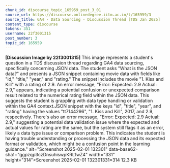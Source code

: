 ```yaml
---
chunk_id: discourse_topic_165959_post_3_01
source_url: https://discourse.onlinedegree.iitm.ac.in/t/165959/3
source_title: GA4 - Data Sourcing - Discussion Thread [TDS Jan 2025]
content_type: discourse
tokens: 351
username: 22f3001315
post_number: 3
topic_id: 165959
---
```


**[Discussion Image by 22f3001315]** This image represents a student's question in a TDS discussion thread regarding GA4 data sourcing, specifically concerning JSON data. The student asks "What is the JSON data?" and presents a JSON snippet containing movie data with fields like "id," "title," "year," and "rating." The snippet includes the movie "1. Kiss and Kill" with a rating of 2.9. An error message, "Error: Expected: 2.9 Actual: 2.9," appears, indicating a potential confusion or unexpected comparison result related to the numerical rating field within the JSON data. This suggests the student is grappling with data type handling or validation within the GA4 context.JSON snippet with the keys "id", "title", "year", and "rating" having the values "tt7144296", "1. Kiss and Kill", 2017, and 2.9, respectively. There's also an error message, "Error: Expected: 2.9 Actual: 2.9," suggesting a potential data validation issue where the expected and actual values for rating are the same, but the system still flags it as an error, likely a data type issue or comparison problem. This indicates the student is having trouble understanding or processing the JSON data and its expected format or validation, which might be a confusion point in the learning guidance." alt="Screenshot 2025-02-01 132301" data-base62-sha1="ggpzqp3czDnsuhiswpKRL1wZ4" width="331" height="314">Screenshot 2025-02-01 132301331×314 12.3 KB
